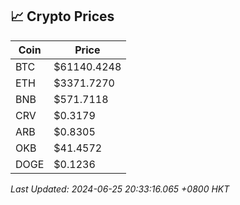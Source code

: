 ## 📈 Crypto Prices

| Coin | Price |
| ---- | ----- |
| BTC | $61140.4248 |
| ETH | $3371.7270 |
| BNB | $571.7118 |
| CRV | $0.3179 |
| ARB | $0.8305 |
| OKB | $41.4572 |
| DOGE | $0.1236 |

_Last Updated: 2024-06-25 20:33:16.065 +0800 HKT_